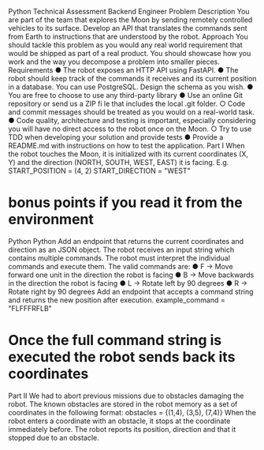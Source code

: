 Python Technical Assessment Backend Engineer
Problem Description
You are part of the team that explores the Moon by sending remotely controlled vehicles to its surface. Develop an API that translates the commands sent from Earth to instructions that are understood by the robot.
Approach
You should tackle this problem as you would any real world requirement that would be shipped as part of a real product. You should showcase how you work and the way you decompose a problem into smaller pieces.
Requirements
● The robot exposes an HTTP API using FastAPI.
● The robot should keep track of the commands it receives and its current position in a database. You can use PostgreSQL. Design the schema as you wish.
● You are free to choose to use any third-party library
● Use an online Git repository or send us a ZIP fi le that includes the local .git folder.
○ Code and commit messages should be treated as you would on a real-world task.
● Code quality, architecture and testing is important, especially considering you will have no direct access to the robot once on the Moon.
○ Try to use TDD when developing your solution and provide tests
● Provide a README.md with instructions on how to test the application.
Part I
When the robot touches the Moon, it is initialized with its current coordinates (X, Y) and the direction (NORTH, SOUTH, WEST, EAST) it is facing.
E.g.
START_POSITION = (4, 2)
START_DIRECTION = "WEST"
# bonus points if you read it from the environment
Python
Python
Add an endpoint that returns the current coordinates and direction as an JSON object.
The robot receives an input string which contains multiple commands. The robot must interpret the individual commands and execute them. The valid commands are:
● F -> Move forward one unit in the direction the robot is facing
● B -> Move backwards in the direction the robot is facing
● L -> Rotate left by 90 degrees
● R -> Rotate right by 90 degrees
Add an endpoint that accepts a command string and returns the new position after execution.
example_command = "FLFFFRFLB"
# Once the full command string is executed the robot sends back its coordinates
Part II
We had to abort previous missions due to obstacles damaging the robot.
The known obstacles are stored in the robot memory as a set of coordinates in the following format:
obstacles = {(1,4), (3,5), (7,4)}
When the robot enters a coordinate with an obstacle, it stops at the coordinate immediately before. The robot reports its position, direction and that it stopped due to an obstacle.